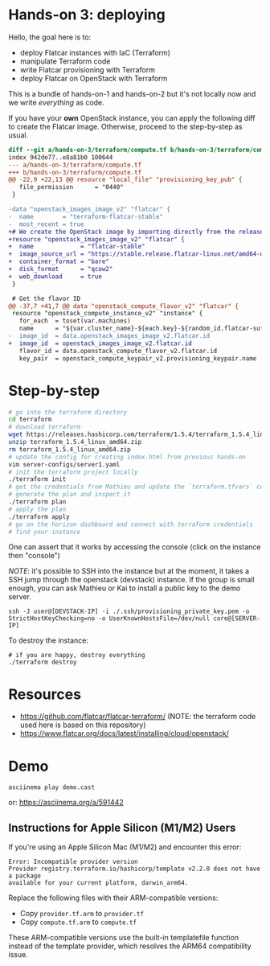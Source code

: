 # Hands-on 3: deploying

Hello, the goal here is to:
* deploy Flatcar instances with IaC (Terraform)
* manipulate Terraform code
* write Flatcar provisioning with Terraform
* deploy Flatcar on OpenStack with Terraform

This is a bundle of hands-on-1 and hands-on-2 but it's not locally now and we write _everything_ as code.

If you have your **own** OpenStack instance, you can apply the following diff to create the Flatcar image. Otherwise, proceed to the step-by-step as usual.
```diff
diff --git a/hands-on-3/terraform/compute.tf b/hands-on-3/terraform/compute.tf
index 942de77..e8a81b0 100644
--- a/hands-on-3/terraform/compute.tf
+++ b/hands-on-3/terraform/compute.tf
@@ -22,9 +22,13 @@ resource "local_file" "provisioning_key_pub" {
   file_permission      = "0440"
 }

-data "openstack_images_image_v2" "flatcar" {
-  name        = "terraform-flatcar-stable"
-  most_recent = true
+# We create the OpenStack image by importing directly from the release servers.
+resource "openstack_images_image_v2" "flatcar" {
+  name             = "flatcar-stable"
+  image_source_url = "https://stable.release.flatcar-linux.net/amd64-usr/current/flatcar_production_openstack_image.img.gz"
+  container_format = "bare"
+  disk_format      = "qcow2"
+  web_download     = true
 }

 # Get the flavor ID
@@ -37,7 +41,7 @@ data "openstack_compute_flavor_v2" "flatcar" {
 resource "openstack_compute_instance_v2" "instance" {
   for_each  = toset(var.machines)
   name      = "${var.cluster_name}-${each.key}-${random_id.flatcar-suffix.hex}"
-  image_id  = data.openstack_images_image_v2.flatcar.id
+  image_id  = openstack_images_image_v2.flatcar.id
   flavor_id = data.openstack_compute_flavor_v2.flatcar.id
   key_pair  = openstack_compute_keypair_v2.provisioning_keypair.name
```

# Step-by-step

```bash
# go into the terraform directory
cd terraform
# download terraform
wget https://releases.hashicorp.com/terraform/1.5.4/terraform_1.5.4_linux_amd64.zip
unzip terraform_1.5.4_linux_amd64.zip
rm terraform_1.5.4_linux_amd64.zip
# update the config for creating index.html from previous hands-on
vim server-configs/server1.yaml
# init the terraform project locally
./terraform init
# get the credentials from Mathieu and update the `terraform.tfvars` consequently
# generate the plan and inspect it
./terraform plan
# apply the plan
./terraform apply
# go on the horizon dashboard and connect with terraform credentials
# find your instance
```

One can assert that it works by accessing the console (click on the instance then "console")

_NOTE_: it's possible to SSH into the instance but at the moment, it takes a SSH jump through the openstack (devstack) instance. If the group is small enough, you can ask Mathieu or Kai to install a public key to the demo server.
```
ssh -J user@[DEVSTACK-IP] -i ./.ssh/provisioning_private_key.pem -o StrictHostKeyChecking=no -o UserKnownHostsFile=/dev/null core@[SERVER-IP]
```

To destroy the instance:
```
# if you are happy, destroy everything
./terraform destroy
```

# Resources

* https://github.com/flatcar/flatcar-terraform/ (NOTE: the terraform code used here is based on this repository)
* https://www.flatcar.org/docs/latest/installing/cloud/openstack/

# Demo

```
asciinema play demo.cast
```

or: https://asciinema.org/a/591442

## Instructions for Apple Silicon (M1/M2) Users

If you're using an Apple Silicon Mac (M1/M2) and encounter this error:

```plaintext
Error: Incompatible provider version
Provider registry.terraform.io/hashicorp/template v2.2.0 does not have a package 
available for your current platform, darwin_arm64.
```

Replace the following files with their ARM-compatible versions:
- Copy `provider.tf.arm` to `provider.tf`
- Copy `compute.tf.arm` to `compute.tf`

These ARM-compatible versions use the built-in templatefile function instead of the template provider, which resolves the ARM64 compatibility issue.